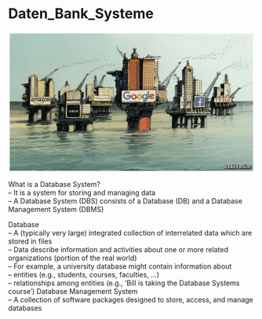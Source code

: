 # Daten_Bank_Systeme

![](./dbs.png)

What is a Database System?
<br>– It is a system for storing and managing data
<br>– A Database System (DBS) consists of a Database (DB) and a Database Management
System (DBMS)

Database
<br>– A (typically very large) integrated collection of interrelated data which are stored in files
<br>– Data describe information and activities about one or more related organizations
(portion of the real world)
<br>– For example, a university database might contain information about
<br>– entities (e.g., students, courses, faculties, ...)
<br>– relationships among entities (e.g., ’Bill is taking the Database Systems course’)
Database Management System
<br>– A collection of software packages designed to store, access, and manage databases

